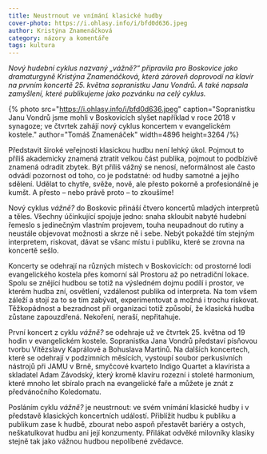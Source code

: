 ```yaml
---
title: Neustrnout ve vnímání klasické hudby
cover-photo: https://i.ohlasy.info/i/bfd0d636.jpeg
author: Kristýna Znamenáčková
category: názory a komentáře
tags: kultura
---
```


*Nový hudební cyklus nazvaný „vážně?“ připravila pro Boskovice jako dramaturgyně Kristýna Znamenáčková, která zároveň doprovodí na klavír na prvním koncertě 25. května sopranistku Janu Vondrů. A také napsala zamyšlení, které publikujeme jako pozvánku na celý cyklus.*

{% photo src="https://i.ohlasy.info/i/bfd0d636.jpeg" caption="Sopranistku Janu Vondrů jsme mohli v Boskovicích slyšet například v roce 2018 v synagoze; ve čtvrtek zahájí nový cyklus koncertem v evangelickém kostele." author="Tomáš Znamenáček" width=4896 height=3264 /%}

Představit široké veřejnosti klasickou hudbu není lehký úkol. Pojmout to příliš akademicky znamená ztratit velkou část publika, pojmout to podbízivě znamená odradit zbytek. Být příliš vážný se nenosí, neformálnost ale často odvádí pozornost od toho, co je podstatné: od hudby samotné a jejího sdělení. Udělat to chytře, svěže, nově, ale přesto pokorně a profesionálně je kumšt. A přesto – nebo právě proto – to zkoušíme!

Nový cyklus *vážně?* do Boskovic přináší čtvero koncertů mladých interpretů a těles. Všechny účinkující spojuje jedno: snaha skloubit nabyté hudební řemeslo s jedinečným vlastním projevem, touha neupadnout do rutiny a neustále objevovat možnosti a skrze ně i sebe. Nebýt pokaždé tím stejným interpretem, riskovat, dávat se všanc místu i publiku, které se zrovna na koncertě sešlo.

Koncerty se odehrají na různých místech v Boskovicích: od prostorné lodi evangelického kostela přes komorní sál Prostoru až po netradiční lokace. Spolu se znějící hudbou se totiž na výsledném dojmu podílí i prostor, ve kterém hudba zní, osvětlení, vzdálenost publika od interpreta. Na tom všem záleží a stojí za to se tím zabývat, experimentovat a možná i trochu riskovat. Těžkopádnost a bezradnost při organizaci totiž způsobí, že klasická hudba zůstane zapouzdřená. Nekoření, neraší, nepřitahuje.

První koncert z cyklu *vážně?* se odehraje už ve čtvrtek 25. května od 19 hodin v evangelickém kostele. Sopranistka Jana Vondrů představí písňovou tvorbu Vítězslavy Kaprálové a Bohuslava Martinů. Na dalších koncertech, které se odehrají v podzimních měsících, vystoupí soubor perkusivních nástrojů při JAMU v Brně, smyčcové kvarteto Indigo Quartet a klavírista a skladatel Adam Závodský, který kromě klavíru rozezní i stoleté harmonium, které mnoho let sbíralo prach na evangelické faře a můžete je znát z předvánočního Koledomatu.

Posláním cyklu *vážně?* je neustrnout: ve svém vnímání klasické hudby i v představě klasických koncertních událostí. Přiblížit hudbu k publiku a publikum zase k hudbě, zbourat nebo aspoň přestavět bariéry a ostych, neškatulkovat hudbu ani její konzumenty. Přilákat odvěké milovníky klasiky stejně tak jako vážnou hudbou nepolíbené zvědavce.